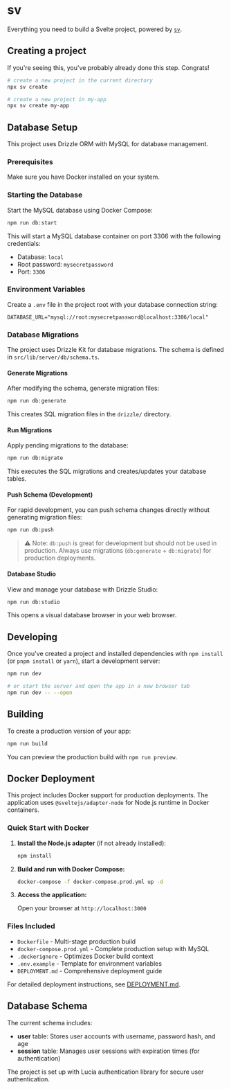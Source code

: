 # sv

Everything you need to build a Svelte project, powered by [`sv`](https://github.com/sveltejs/cli).

## Creating a project

If you're seeing this, you've probably already done this step. Congrats!

```sh
# create a new project in the current directory
npx sv create

# create a new project in my-app
npx sv create my-app
```

## Database Setup

This project uses Drizzle ORM with MySQL for database management.

### Prerequisites

Make sure you have Docker installed on your system.

### Starting the Database

Start the MySQL database using Docker Compose:

```sh
npm run db:start
```

This will start a MySQL database container on port 3306 with the following credentials:

- Database: `local`
- Root password: `mysecretpassword`
- Port: `3306`

### Environment Variables

Create a `.env` file in the project root with your database connection string:

```env
DATABASE_URL="mysql://root:mysecretpassword@localhost:3306/local"
```

### Database Migrations

The project uses Drizzle Kit for database migrations. The schema is defined in `src/lib/server/db/schema.ts`.

#### Generate Migrations

After modifying the schema, generate migration files:

```sh
npm run db:generate
```

This creates SQL migration files in the `drizzle/` directory.

#### Run Migrations

Apply pending migrations to the database:

```sh
npm run db:migrate
```

This executes the SQL migrations and creates/updates your database tables.

#### Push Schema (Development)

For rapid development, you can push schema changes directly without generating migration files:

```sh
npm run db:push
```

> ⚠️ Note: `db:push` is great for development but should not be used in production. Always use migrations (`db:generate` + `db:migrate`) for production deployments.

#### Database Studio

View and manage your database with Drizzle Studio:

```sh
npm run db:studio
```

This opens a visual database browser in your web browser.

## Developing

Once you've created a project and installed dependencies with `npm install` (or `pnpm install` or `yarn`), start a development server:

```sh
npm run dev

# or start the server and open the app in a new browser tab
npm run dev -- --open
```

## Building

To create a production version of your app:

```sh
npm run build
```

You can preview the production build with `npm run preview`.

## Docker Deployment

This project includes Docker support for production deployments. The application uses `@sveltejs/adapter-node` for Node.js runtime in Docker containers.

### Quick Start with Docker

1. **Install the Node.js adapter** (if not already installed):
   ```sh
   npm install
   ```

2. **Build and run with Docker Compose:**
   ```sh
   docker-compose -f docker-compose.prod.yml up -d
   ```

3. **Access the application:**
   
   Open your browser at `http://localhost:3000`

### Files Included

- `Dockerfile` - Multi-stage production build
- `docker-compose.prod.yml` - Complete production setup with MySQL
- `.dockerignore` - Optimizes Docker build context
- `.env.example` - Template for environment variables
- `DEPLOYMENT.md` - Comprehensive deployment guide

For detailed deployment instructions, see [DEPLOYMENT.md](./DEPLOYMENT.md).

## Database Schema

The current schema includes:

- **user** table: Stores user accounts with username, password hash, and age
- **session** table: Manages user sessions with expiration times (for authentication)

The project is set up with Lucia authentication library for secure user authentication.
